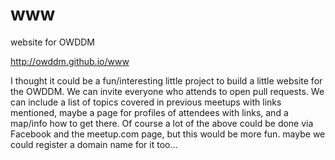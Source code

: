# www
website for OWDDM

http://owddm.github.io/www

I thought it could be a fun/interesting little project to build a little website for the OWDDM. We can invite everyone who attends to open pull requests. We can include a list of topics covered in previous meetups with links mentioned, maybe a page for profiles of attendees with links, and a map/info how to get there. Of course a lot of the above could be done via Facebook and the meetup.com page, but this would be more fun. maybe we could register a domain name for it too...
